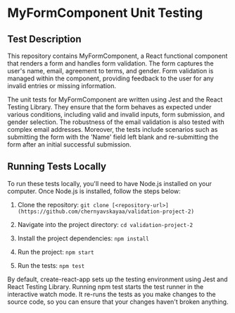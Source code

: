 # MyFormComponent Unit Testing

## Test Description

This repository contains MyFormComponent, a React functional component that renders a form and handles form validation. The form captures the user's name, email, agreement to terms, and gender. Form validation is managed within the component, providing feedback to the user for any invalid entries or missing information.

The unit tests for MyFormComponent are written using Jest and the React Testing Library. They ensure that the form behaves as expected under various conditions, including valid and invalid inputs, form submission, and gender selection. The robustness of the email validation is also tested with complex email addresses. Moreover, the tests include scenarios such as submitting the form with the 'Name' field left blank and re-submitting the form after an initial successful submission.

## Running Tests Locally

To run these tests locally, you'll need to have Node.js installed on your computer. Once Node.js is installed, follow the steps below:

1. Clone the repository:
`git clone [<repository-url>](https://github.com/chernyavskayaa/validation-project-2)`

2. Navigate into the project directory:
`cd validation-project-2`

3. Install the project dependencies:
`npm install`

4. Run the project:
`npm start`

5. Run the tests:
`npm test`

By default, create-react-app sets up the testing environment using Jest and React Testing Library. Running npm test starts the test runner in the interactive watch mode. It re-runs the tests as you make changes to the source code, so you can ensure that your changes haven't broken anything.
